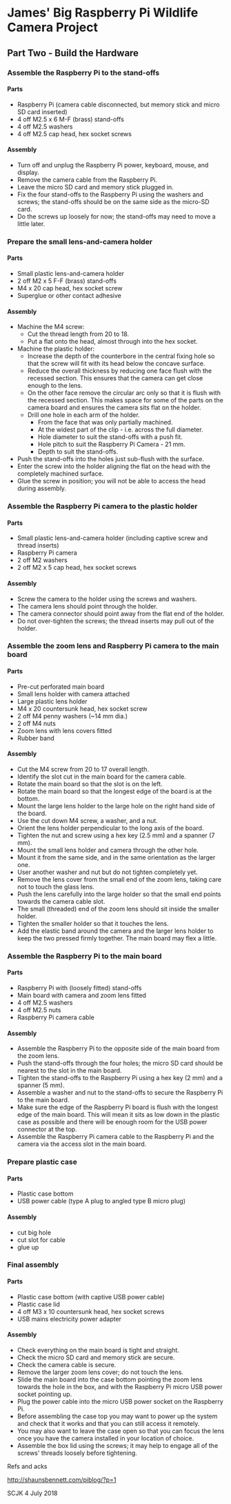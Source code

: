 # James' Big Raspberry Pi Wildlife Camera Project

## Part Two - Build the Hardware

### Assemble the Raspberry Pi to the stand-offs

#### Parts
* Raspberry Pi (camera cable disconnected, but memory stick and micro SD card inserted)
* 4 off M2.5 x 6 M-F (brass) stand-offs
* 4 off M2.5 washers
* 4 off M2.5 cap head, hex socket screws

#### Assembly
* Turn off and unplug the Raspberry Pi power, keyboard, mouse, and display.
* Remove the camera cable from the Raspberry Pi.
* Leave the micro SD card and memory stick plugged in.
* Fix the four stand-offs to the Raspberry Pi using the washers and screws; the stand-offs should be on the same side as the micro-SD card.
* Do the screws up loosely for now; the stand-offs may need to move a little later.

### Prepare the small lens-and-camera holder

#### Parts
* Small plastic lens-and-camera holder
* 2 off M2 x 5 F-F (brass) stand-offs
* M4 x 20 cap head, hex socket screw
* Superglue or other contact adhesive

#### Assembly
* Machine the M4 screw:
  * Cut the thread length from 20 to 18.
  * Put a flat onto the head, almost through into the hex socket.
* Machine the plastic holder:
  * Increase the depth of the counterbore in the central fixing hole so that the screw will fit with its head below the concave surface.
  * Reduce the overall thickness by reducing one face flush with the recessed section. This ensures that the camera can get close enough to the lens.
  * On the other face remove the circular arc only so that it is flush with the recessed section. This makes space for some of the parts on the camera board and ensures the camera sits flat on the holder.
  * Drill one hole in each arm of the holder.
    * From the face that was only partially machined.
    * At the widest part of the clip - i.e. across the full diameter.
    * Hole diameter to suit the stand-offs with a push fit.
    * Hole pitch to suit the Raspberry Pi Camera - 21 mm.
    * Depth to suit the stand-offs.
* Push the stand-offs into the holes just sub-flush with the surface.
* Enter the screw into the holder aligning the flat on the head with the completely machined surface.
* Glue the screw in position; you will not be able to access the head during assembly.
  
### Assemble the Raspberry Pi camera to the plastic holder

#### Parts
* Small plastic lens-and-camera holder (including captive screw and thread inserts)
* Raspberry Pi camera
* 2 off M2 washers
* 2 off M2 x 5 cap head, hex socket screws

#### Assembly
* Screw the camera to the holder using the screws and washers.
* The camera lens should point through the holder.
* The camera connector should point away from the flat end of the holder.
* Do not over-tighten the screws; the thread inserts may pull out of the holder.

### Assemble the zoom lens and Raspberry Pi camera to the main board

#### Parts
* Pre-cut perforated main board
* Small lens holder with camera attached
* Large plastic lens holder
* M4 x 20 countersunk head, hex socket screw
* 2 off M4 penny washers (~14 mm dia.)
* 2 off M4 nuts
* Zoom lens with lens covers fitted
* Rubber band

#### Assembly
* Cut the M4 screw from 20 to 17 overall length.
* Identify the slot cut in the main board for the camera cable.
* Rotate the main board so that the slot is on the left.
* Rotate the main board so that the longest edge of the board is at the bottom.
* Mount the large lens holder to the large hole on the right hand side of the board.
* Use the cut down M4 screw, a washer, and a nut.
* Orient the lens holder perpendicular to the long axis of the board.
* Tighten the nut and screw using a hex key (2.5 mm) and a spanner (7 mm).
* Mount the small lens holder and camera through the other hole.
* Mount it from the same side, and in the same orientation as the larger one.
* User another washer and nut but do not tighten completely yet.
* Remove the lens cover from the small end of the zoom lens, taking care not to touch the glass lens.
* Push the lens carefully into the large holder so that the small end points towards the camera cable slot.
* The small (threaded) end of the zoom lens should sit inside the smaller holder.
* Tighten the smaller holder so that it touches the lens.
* Add the elastic band around the camera and the larger lens holder to keep the two pressed firmly together. The main board may flex a little.

### Assemble the Raspberry Pi to the main board

#### Parts
* Raspberry Pi with (loosely fitted) stand-offs
* Main board with camera and zoom lens fitted
* 4 off M2.5 washers
* 4 off M2.5 nuts
* Raspberry Pi camera cable

#### Assembly
* Assemble the Raspberry Pi to the opposite side of the main board from the zoom lens.
* Push the stand-offs through the four holes; the micro SD card should be nearest to the slot in the main board.
* Tighten the stand-offs to the Raspberry Pi using a hex key (2 mm) and a spanner (5 mm).
* Assemble a washer and nut to the stand-offs to secure the Raspberry Pi to the main board.
* Make sure the edge of the Raspberry Pi board is flush with the longest edge of the main board. This will mean it sits as low down in the plastic case as possible and there will be enough room for the USB power connector at the top.
* Assemble the Raspberry Pi camera cable to the Raspberry Pi and the camera via the access slot in the main board.

### Prepare plastic case

#### Parts
* Plastic case bottom
* USB power cable (type A plug to angled type B micro plug)

#### Assembly
* cut big hole
* cut slot for cable
* glue up

### Final assembly

#### Parts
* Plastic case bottom (with captive USB power cable)
* Plastic case lid
* 4 off M3 x 10 countersunk head, hex socket screws
* USB mains electricity power adapter

#### Assembly
* Check everything on the main board is tight and straight.
* Check the micro SD card and memory stick are secure.
* Check the camera cable is secure.
* Remove the larger zoom lens cover; do not touch the lens.
* Slide the main board into the case bottom pointing the zoom lens towards the hole in the box, and with the Raspberry Pi micro USB power socket pointing up.
* Plug the power cable into the micro USB power socket on the Raspberry Pi.
* Before assembling the case top you may want to power up the system and check that it works and that you can still access it remotely.
* You may also want to leave the case open so that you can focus the lens once you have the camera installed in your location of choice. 
* Assemble the box lid using the screws; it may help to engage all of the screws' threads loosely before tightening.

Refs and acks

http://shaunsbennett.com/piblog/?p=1


SCJK 4 July 2018
